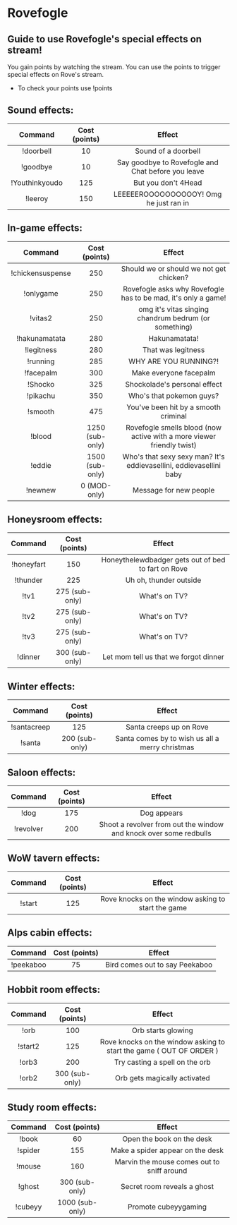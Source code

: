 # Rovefogle

## Guide to use Rovefogle's special effects on stream!

You gain points by watching the stream. 
You can use the points to trigger special effects on Rove's stream.

* To check your points use !points

## Sound effects:

| Command | Cost (points) | Effect |
|:-----:|:-----:|:-----:|
|!doorbell| 10 | Sound of a doorbell |
|!goodbye| 10 | Say goodbye to Rovefogle and Chat before you leave |
|!Youthinkyoudo| 125 | But you don't 4Head |
|!leeroy| 150 | LEEEEEROOOOOOOOOOY! Omg he just ran in |

## In-game effects:

| Command | Cost (points) | Effect |
|:-----:|:-----:|:-----:|
|!chickensuspense| 250 | Should we or should we not get chicken? |
|!onlygame| 250 | Rovefogle asks why Rovefogle has to be mad, it's only a game! |
|!vitas2| 250 | omg it's vitas singing chandrum bedrum (or something) |
|!hakunamatata| 280 | Hakunamatata! |
|!legitness| 280 | That was legitness |
|!running| 285 | WHY ARE YOU RUNNING?! |
|!facepalm| 300 | Make everyone facepalm |
|!Shocko| 325 | Shockolade's personal effect |
|!pikachu| 350 | Who's that pokemon guys? |
|!smooth| 475 | You've been hit by a smooth criminal |
|!blood| 1250 (sub-only) | Rovefogle smells blood (now active with a more viewer friendly twist) |
|!eddie| 1500 (sub-only) | Who's that sexy sexy man? It's eddievasellini, eddievasellini baby |
|!newnew| 0 (MOD-only) | Message for new people |

## Honeysroom effects:

| Command | Cost (points) | Effect |
|:-----:|:-----:|:-----:|
|!honeyfart| 150 | Honeythelewdbadger gets out of bed to fart on Rove |
|!thunder| 225 | Uh oh, thunder outside |
|!tv1| 275 (sub-only) | What's on TV? |
|!tv2| 275 (sub-only)| What's on TV? |
|!tv3| 275 (sub-only)| What's on TV? |
|!dinner| 300 (sub-only) | Let mom tell us that we forgot dinner |

## Winter effects:

| Command | Cost (points) | Effect |
|:-----:|:-----:|:-----:|
|!santacreep| 125 | Santa creeps up on Rove |
|!santa| 200 (sub-only) | Santa comes by to wish us all a merry christmas |

## Saloon effects:

| Command | Cost (points) | Effect |
|:-----:|:-----:|:-----:|
|!dog| 175 | Dog appears |
|!revolver| 200 | Shoot a revolver from out the window and knock over some redbulls |

## WoW tavern effects:

| Command | Cost (points) | Effect |
|:-----:|:-----:|:-----:|
|!start| 125 | Rove knocks on the window asking to start the game |

## Alps cabin effects:

| Command | Cost (points) | Effect |
|:-----:|:-----:|:-----:|
|!peekaboo| 75 | Bird comes out to say Peekaboo |

## Hobbit room effects:

| Command | Cost (points) | Effect |
|:-----:|:-----:|:-----:|
|!orb| 100 | Orb starts glowing |
|!start2| 125 | Rove knocks on the window asking to start the game ( OUT OF ORDER ) |
|!orb3| 200 | Try casting a spell on the orb |
|!orb2| 300 (sub-only) | Orb gets magically activated |

## Study room effects:

| Command | Cost (points) | Effect |
|:-----:|:-----:|:-----:|
|!book| 60 | Open the book on the desk |
|!spider| 155 | Make a spider appear on the desk |
|!mouse| 160 | Marvin the mouse comes out to sniff around |
|!ghost| 300 (sub-only) | Secret room reveals a ghost |
|!cubeyy| 1000 (sub-only) | Promote cubeyygaming |
